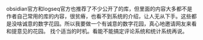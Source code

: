 obsidian官方和logseq官方也推荐了不少公开了的库，但里面的内容大多都不是作者自己常用的库的内容，很贫瘠，也看不到系统的介绍，让人无从下手。这些都是没啥诚意的数字花园。所以我要做一个有诚意的数字花园，真心地邀请网友来看和提意见的花园。
找个适当的时机。看能不能搞定评论系统和统计系统再说。